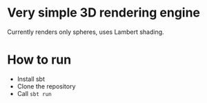 # Very simple 3D rendering engine

Currently renders only spheres, uses Lambert shading.

# How to run

* Install sbt
* Clone the repository
* Call `sbt run`
